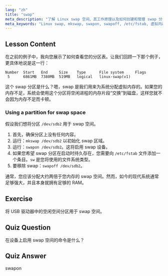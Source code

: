 ```yaml
---
lang: "zh"
title: "swap"
meta_description: "了解 Linux swap 空间、其工作原理以及如何创建和管理 swap 分区。通过本指南优化您的系统内存使用！"
meta_keywords: "Linux swap, mkswap, swapon, swapoff, /etc/fstab, 虚拟内存，Linux 初学者，Linux 教程"
---
```


## Lesson Content

在之前的例子中，我向您展示了如何查看您的分区表。让我们回顾一下那个例子，更具体地说是这一行：

```
Number  Start   End     Size    Type      File system     Flags
 5      6861MB  7380MB  519MB   logical   linux-swap(v1)
```

这个 swap 分区是什么？嗯，swap 是我们用来为系统分配虚拟内存的。如果您的内存不足，系统会使用这个分区将空闲进程的内存片段“交换”到磁盘，这样您就不会因为内存不足而卡顿。

### Using a partition for swap space

假设我们想将分区 `/dev/sdb2` 用于 swap 空间。

1. 首先，确保分区上没有任何内容。
2. 运行：`mkswap /dev/sdb2` 以初始化 swap 区域。
3. 运行：`swapon /dev/sdb2`。这将启用 swap 设备。
4. 如果您希望 swap 分区在启动时持久存在，您需要向 `/etc/fstab` 文件添加一个条目。`sw` 是您将使用的文件系统类型。
5. 要移除 swap：`swapoff /dev/sdb2`。

通常，您应该分配大约两倍于您内存的 swap 空间。然而，如今的现代系统通常足够强大，并且本身就拥有足够的 RAM。

## Exercise

将 USB 驱动器中的空闲空间分区用于 swap 空间。

## Quiz Question

在设备上启用 swap 空间的命令是什么？

## Quiz Answer

swapon
